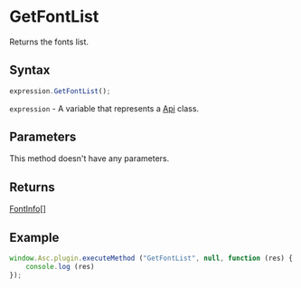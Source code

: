 # GetFontList

Returns the fonts list.

## Syntax

```javascript
expression.GetFontList();
```

`expression` - A variable that represents a [Api](../Api.md) class.

## Parameters

This method doesn't have any parameters.

## Returns

[FontInfo[]](../../Enumeration/FontInfo.md)

## Example

```javascript editor-docx
window.Asc.plugin.executeMethod ("GetFontList", null, function (res) {
    console.log (res)
});
```
